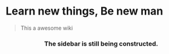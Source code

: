 # Learn new things, Be new man
> This a awesome wiki

<center>  
<h3>The sidebar is still being constructed.</h>
</center>